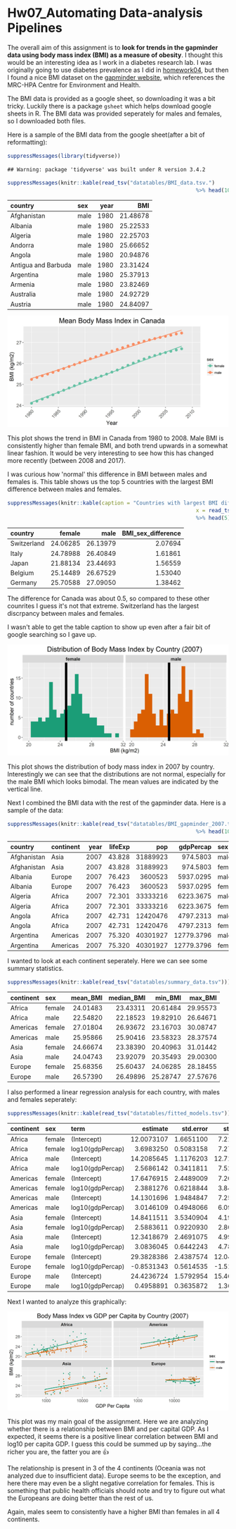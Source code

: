 Hw07\_Automating Data-analysis Pipelines
================

The overall aim of this assignment is to **look for trends in the gapminder data using body mass index (BMI) as a measure of obesity**. I thought this would be an interesting idea as I work in a diabetes research lab. I was originally going to use diabetes prevalence as I did in [homework04](https://github.com/sepkamal/STAT545-hw-Kamal-Sepehr/blob/master/Hw04/hw04-tidaydata.md), but then I found a nice BMI dataset on the [gapminder website](http://www.gapminder.org/data/), which references the MRC-HPA Centre for Environment and Health.

The BMI data is provided as a google sheet, so downloading it was a bit tricky. Luckily there is a package `gsheet` which helps download google sheets in R. The BMI data was provided seperately for males and females, so I downloaded both files.

Here is a sample of the BMI data from the google sheet(after a bit of reformatting):

``` r
suppressMessages(library(tidyverse))
```

    ## Warning: package 'tidyverse' was built under R version 3.4.2

``` r
suppressMessages(knitr::kable(read_tsv("datatables/BMI_data.tsv.")
                                                            %>% head(10)))
```

| country             | sex  |  year|       BMI|
|:--------------------|:-----|-----:|---------:|
| Afghanistan         | male |  1980|  21.48678|
| Albania             | male |  1980|  25.22533|
| Algeria             | male |  1980|  22.25703|
| Andorra             | male |  1980|  25.66652|
| Angola              | male |  1980|  20.94876|
| Antigua and Barbuda | male |  1980|  23.31424|
| Argentina           | male |  1980|  25.37913|
| Armenia             | male |  1980|  23.82469|
| Australia           | male |  1980|  24.92729|
| Austria             | male |  1980|  24.84097|

![logo](https://raw.githubusercontent.com/sepkamal/STAT545-hw-Kamal-Sepehr/master/Hw07/plots/BMI_plot_canada.jpeg)

This plot shows the trend in BMI in Canada from 1980 to 2008. Male BMI is consistently higher than female BMI, and both trend upwards in a somewhat linear fashion. It would be very interesting to see how this has changed more recently (between 2008 and 2017).

I was curious how 'normal' this difference in BMI between males and females is. This table shows us the top 5 countries with the largest BMI difference between males and females.

``` r
suppressMessages(knitr::kable(caption = "Countries with largest BMI difference between males and females",
                                                            x = read_tsv("datatables/BMI_sex_differences.tsv") 
                                                            %>% head(5)))
```

| country     |    female|      male|  BMI\_sex\_difference|
|:------------|---------:|---------:|---------------------:|
| Switzerland |  24.06285|  26.13979|               2.07694|
| Italy       |  24.78988|  26.40849|               1.61861|
| Japan       |  21.88134|  23.44693|               1.56559|
| Belgium     |  25.14489|  26.67529|               1.53040|
| Germany     |  25.70588|  27.09050|               1.38462|

The difference for Canada was about 0.5, so compared to these other counrites I guess it's not that extreme. Switzerland has the largest discrpancy between males and females.

I wasn't able to get the table caption to show up even after a fair bit of google searching so I gave up.

![logo](https://raw.githubusercontent.com/sepkamal/STAT545-hw-Kamal-Sepehr/master/Hw07/plots/BMI_histogram.jpeg)

This plot shows the distribution of body mass index in 2007 by country. Interestingly we can see that the distributions are not normal, especially for the male BMI which looks bimodal. The mean values are indicated by the vertical line.

Next I combined the BMI data with the rest of the gapminder data. Here is a sample of the data:

``` r
suppressMessages(knitr::kable(read_tsv("datatables/BMI_gapminder_2007.tsv")
                                                            %>% head(10)))
```

| country     | continent |  year|  lifeExp|       pop|   gdpPercap| sex    |       BMI|
|:------------|:----------|-----:|--------:|---------:|-----------:|:-------|---------:|
| Afghanistan | Asia      |  2007|   43.828|  31889923|    974.5803| male   |  20.60246|
| Afghanistan | Asia      |  2007|   43.828|  31889923|    974.5803| female |  20.99060|
| Albania     | Europe    |  2007|   76.423|   3600523|   5937.0295| male   |  26.32753|
| Albania     | Europe    |  2007|   76.423|   3600523|   5937.0295| female |  25.59394|
| Algeria     | Africa    |  2007|   72.301|  33333216|   6223.3675| male   |  24.48846|
| Algeria     | Africa    |  2007|   72.301|  33333216|   6223.3675| female |  26.26096|
| Angola      | Africa    |  2007|   42.731|  12420476|   4797.2313| male   |  22.08962|
| Angola      | Africa    |  2007|   42.731|  12420476|   4797.2313| female |  23.26330|
| Argentina   | Americas  |  2007|   75.320|  40301927|  12779.3796| male   |  27.38889|
| Argentina   | Americas  |  2007|   75.320|  40301927|  12779.3796| female |  27.32608|

I wanted to look at each continent seperately. Here we can see some summary statistics.

``` r
suppressMessages(knitr::kable(read_tsv("datatables/summary_data.tsv")))
```

| continent | sex    |  mean\_BMI|  median\_BMI|  min\_BMI|  max\_BMI|
|:----------|:-------|----------:|------------:|---------:|---------:|
| Africa    | female |   24.01483|     23.43311|  20.61484|  29.95573|
| Africa    | male   |   22.54820|     22.18523|  19.82910|  26.64671|
| Americas  | female |   27.01804|     26.93672|  23.16703|  30.08747|
| Americas  | male   |   25.95866|     25.90416|  23.58323|  28.37574|
| Asia      | female |   24.66674|     23.38390|  20.40963|  31.01442|
| Asia      | male   |   24.04743|     23.92079|  20.35493|  29.00300|
| Europe    | female |   25.68356|     25.60437|  24.06285|  28.18455|
| Europe    | male   |   26.57390|     26.49896|  25.28747|  27.57676|

I also performed a linear regression analysis for each country, with males and females seperately:

``` r
suppressMessages(knitr::kable(read_tsv("datatables/fitted_models.tsv")))
```

| continent | sex    | term             |    estimate|  std.error|  statistic|    p.value|
|:----------|:-------|:-----------------|-----------:|----------:|----------:|----------:|
| Africa    | female | (Intercept)      |  12.0073107|  1.6651100|   7.211122|  0.0000000|
| Africa    | female | log10(gdpPercap) |   3.6983250|  0.5083158|   7.275644|  0.0000000|
| Africa    | male   | (Intercept)      |  14.2085645|  1.1176203|  12.713231|  0.0000000|
| Africa    | male   | log10(gdpPercap) |   2.5686142|  0.3411811|   7.528594|  0.0000000|
| Americas  | female | (Intercept)      |  17.6476915|  2.4489009|   7.206372|  0.0000003|
| Americas  | female | log10(gdpPercap) |   2.3881276|  0.6218844|   3.840147|  0.0008900|
| Americas  | male   | (Intercept)      |  14.1301696|  1.9484847|   7.251876|  0.0000003|
| Americas  | male   | log10(gdpPercap) |   3.0146109|  0.4948066|   6.092504|  0.0000039|
| Asia      | female | (Intercept)      |  14.8411511|  3.5340904|   4.199426|  0.0002092|
| Asia      | female | log10(gdpPercap) |   2.5883611|  0.9220930|   2.807050|  0.0085680|
| Asia      | male   | (Intercept)      |  12.3418679|  2.4691075|   4.998514|  0.0000216|
| Asia      | male   | log10(gdpPercap) |   3.0836045|  0.6442243|   4.786539|  0.0000396|
| Europe    | female | (Intercept)      |  29.3828386|  2.4387574|  12.048283|  0.0000000|
| Europe    | female | log10(gdpPercap) |  -0.8531343|  0.5614535|  -1.519510|  0.1402588|
| Europe    | male   | (Intercept)      |  24.4236724|  1.5792954|  15.464917|  0.0000000|
| Europe    | male   | log10(gdpPercap) |   0.4958891|  0.3635872|   1.363879|  0.1838687|

Next I wanted to analyze this graphically:

![logo](https://raw.githubusercontent.com/sepkamal/STAT545-hw-Kamal-Sepehr/master/Hw07/plots/BMI_vs_gdpPercap_plot.jpeg)

This plot was my main goal of the assignment. Here we are analyzing whether there is a relationship between BMI and per capital GDP. As I expected, it seems there is a positive linear correlation between BMI and log10 per capita GDP. I guess this could be summed up by saying...the richer you are, the fatter you are :thumbsup:

The relationship is present in 3 of the 4 continents (Oceania was not analyzed due to insufficient data). Europe seems to be the exception, and here there may even be a slight negative correlation for females. This is something that public health officials should note and try to figure out what the Europeans are doing better than the rest of us.

Again, males seem to consistently have a higher BMI than females in all 4 continents.
